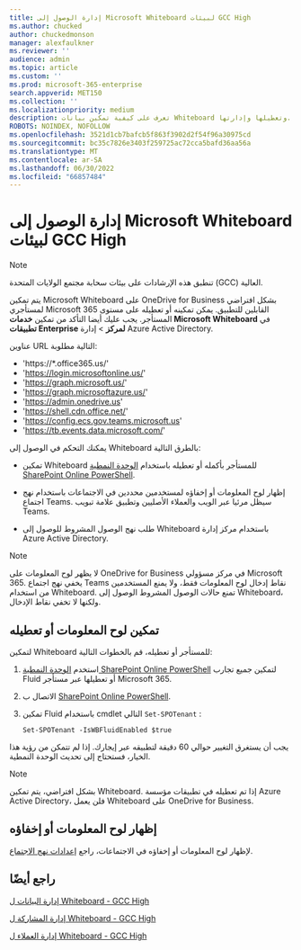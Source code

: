 ```yaml
---
title: إدارة الوصول إلى Microsoft Whiteboard لبيئات GCC High
ms.author: chucked
author: chuckedmonson
manager: alexfaulkner
ms.reviewer: ''
audience: admin
ms.topic: article
ms.custom: ''
ms.prod: microsoft-365-enterprise
search.appverid: MET150
ms.collection: ''
ms.localizationpriority: medium
description: تعرف على كيفية تمكين بيانات Whiteboard وتعطيلها وإدارتها.
ROBOTS: NOINDEX, NOFOLLOW
ms.openlocfilehash: 3521d1cb7bafcb5f863f3902d2f54f96a30975cd
ms.sourcegitcommit: bc35c7826e3403f259725ac72cca5bafd36aa56a
ms.translationtype: MT
ms.contentlocale: ar-SA
ms.lasthandoff: 06/30/2022
ms.locfileid: "66857484"
---
```

# <a name="manage-access-to-microsoft-whiteboard-for-gcc-high-environments"></a>إدارة الوصول إلى Microsoft Whiteboard لبيئات GCC High

>[!NOTE]
> تنطبق هذه الإرشادات على بيئات سحابة مجتمع الولايات المتحدة (GCC) العالية.

يتم تمكين Microsoft Whiteboard على OneDrive for Business بشكل افتراضي لمستأجري Microsoft 365 القابلين للتطبيق. يمكن تمكينه أو تعطيله على مستوى المستأجر. يجب عليك أيضا التأكد من تمكين **خدمات Microsoft Whiteboard** في **تطبيقات Enterprise** **لمركز** >  إدارة Azure Active Directory.

عناوين URL التالية مطلوبة:

- 'https://*.office365.us/'
- 'https://login.microsoftonline.us/'
- 'https://graph.microsoft.us/'
- 'https://graph.microsoftazure.us/'
- 'https://admin.onedrive.us'
- 'https://shell.cdn.office.net/'
- 'https://config.ecs.gov.teams.microsoft.us'
- 'https://tb.events.data.microsoft.com/'

يمكنك التحكم في الوصول إلى Whiteboard بالطرق التالية:

- تمكين Whiteboard للمستأجر بأكمله أو تعطيله باستخدام [الوحدة النمطية SharePoint Online PowerShell](/microsoft-365/enterprise/manage-sharepoint-online-with-microsoft-365-powershell).

- إظهار لوح المعلومات أو إخفاؤه لمستخدمين محددين في الاجتماعات باستخدام نهج اجتماع Teams. سيظل مرئيا عبر الويب والعملاء الأصليين وتطبيق علامة تبويب Teams.

- طلب نهج الوصول المشروط للوصول إلى Whiteboard باستخدام مركز إدارة Azure Active Directory.

>[!NOTE]
> لا يظهر لوح المعلومات على OneDrive for Business في مركز مسؤولي Microsoft 365. يخفي نهج اجتماع Teams نقاط إدخال لوح المعلومات فقط، ولا يمنع المستخدمين من استخدام Whiteboard. تمنع حالات الوصول المشروط الوصول إلى Whiteboard، ولكنها لا تخفي نقاط الإدخال.

## <a name="enable-or-disable-whiteboard"></a>تمكين لوح المعلومات أو تعطيله

لتمكين Whiteboard للمستأجر أو تعطيله، قم بالخطوات التالية: 

1. استخدم [الوحدة النمطية SharePoint Online PowerShell](/microsoft-365/enterprise/manage-sharepoint-online-with-microsoft-365-powershell) لتمكين جميع تجارب Fluid أو تعطيلها عبر مستأجر Microsoft 365.

2. الاتصال ب [SharePoint Online PowerShell](/powershell/sharepoint/sharepoint-online/connect-sharepoint-online).

3. تمكين Fluid باستخدام cmdlet التالي <code>Set-SPOTenant</code> :

   <pre><code class="lang-powershell">Set-SPOTenant -IsWBFluidEnabled $true</code></pre>

يجب أن يستغرق التغيير حوالي 60 دقيقة لتطبيقه عبر إيجارك. إذا لم تتمكن من رؤية هذا الخيار، فستحتاج إلى تحديث الوحدة النمطية.

>[!NOTE]
> بشكل افتراضي، يتم تمكين Whiteboard. إذا تم تعطيله في تطبيقات مؤسسة Azure Active Directory، فلن يعمل Whiteboard على OneDrive for Business.

## <a name="show-or-hide-whiteboard"></a>إظهار لوح المعلومات أو إخفاؤه

لإظهار لوح المعلومات أو إخفاؤه في الاجتماعات، راجع [إعدادات نهج الاجتماع](/microsoftteams/meeting-policies-content-sharing).

## <a name="see-also"></a>راجع أيضًا

[إدارة البيانات ل Whiteboard - GCC High](manage-data-gcc-high.md)

[إدارة المشاركة ل Whiteboard - GCC High](manage-sharing-gcc-high.md)

[إدارة العملاء ل Whiteboard - GCC High](manage-clients-gcc-high.md)




